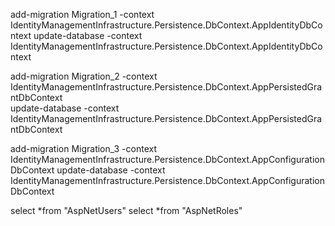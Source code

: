 add-migration Migration_1 -context IdentityManagementInfrastructure.Persistence.DbContext.AppIdentityDbContext
update-database -context IdentityManagementInfrastructure.Persistence.DbContext.AppIdentityDbContext

add-migration Migration_2 -context IdentityManagementInfrastructure.Persistence.DbContext.AppPersistedGrantDbContext  
update-database -context IdentityManagementInfrastructure.Persistence.DbContext.AppPersistedGrantDbContext

add-migration Migration_3 -context IdentityManagementInfrastructure.Persistence.DbContext.AppConfigurationDbContext
update-database -context IdentityManagementInfrastructure.Persistence.DbContext.AppConfigurationDbContext


select *from "AspNetUsers"
select *from "AspNetRoles"
